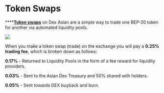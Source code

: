 # Token Swaps



\*\*\*\*[**Token swaps**](https://exchange.pancakeswap.finance/#/swap) on Dex Asian are a simple way to trade one BEP-20 token for another via automated liquidity pools.

![](../../.gitbook/assets/spaces\_duzAi1VXvVmkteyEf2zC\_uploads\_git-blob-59d56bf9e475e661e2c57eb49ccdb3e2a1822fc8\_screenshot-2021-04-19-at-6.11.54-pm.png)

When you make a token swap (trade) on the exchange you will pay a **0.25% trading fee**, which is broken down as follows:

**0.17%** - Returned to Liquidity Pools in the form of a fee reward for liquidity providers.

**0.03%** - Sent to the Asian Dex Treasury and  50% shared with holders.

**0.05%** - Sent towards DEX buyback and burn.



